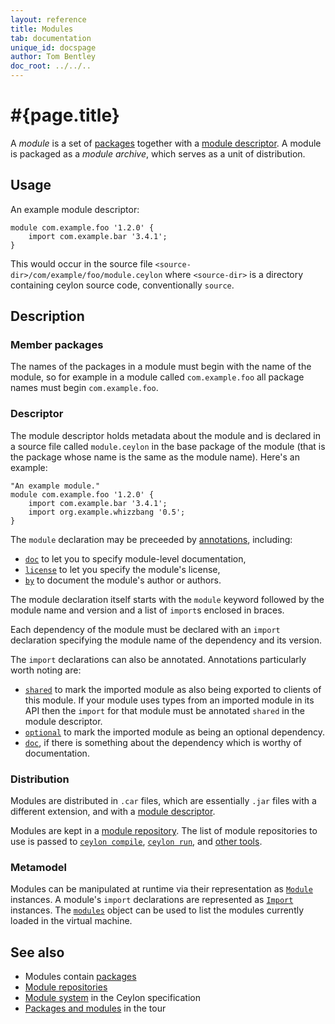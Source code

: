 ```yaml
---
layout: reference
title: Modules
tab: documentation
unique_id: docspage
author: Tom Bentley
doc_root: ../../..
---
```


# #{page.title}

A *module* is a set of [packages](../package) together with a 
[module descriptor](#descriptor). A module is packaged as a 
*module archive*, which serves as a unit of distribution.

## Usage 

An example module descriptor:

<!-- check:none -->
<!-- try: -->
    module com.example.foo '1.2.0' {
        import com.example.bar '3.4.1';
    }
    
This would occur in the source file 
`<source-dir>/com/example/foo/module.ceylon` where `<source-dir>` 
is a directory containing ceylon source code, conventionally 
`source`.

## Description

### Member packages

The names of the packages in a module must begin with the name 
of the module, so for example in a module called `com.example.foo` 
all package names must begin `com.example.foo`.

### Descriptor

The module descriptor holds metadata about the module and is 
declared in a source file called
`module.ceylon` in the base package of the module (that is the 
package whose name is the same as the module name). Here's an 
example:

<!-- check:none -->
<!-- try: -->
    "An example module."
    module com.example.foo '1.2.0' {
        import com.example.bar '3.4.1';
        import org.example.whizzbang '0.5';
    }

The `module` declaration may be preceeded by [annotations](../annotation), 
including:

* [`doc`](#{site.urls.apidoc_current}/index.html#doc) 
  to let you to specify module-level documentation,
* [`license`](#{site.urls.apidoc_current}/index.html#license) 
  to let you specify the module's license,
* [`by`](#{site.urls.apidoc_current}/index.html#by) 
  to document the module's author or authors. 

The module declaration itself starts with the `module` keyword 
followed by the module name and version and a list of `import`s 
enclosed in braces.

Each dependency of the module must be declared with an `import` 
declaration specifying the module name of the dependency and 
its version. 

The `import` declarations can also be annotated. Annotations 
particularly worth noting are:

* [`shared`](#{site.urls.apidoc_current}/index.html#shared) to mark the 
  imported module as also being exported to clients of this 
  module. If your module uses types from an imported module in 
  its API then the `import` for that module must be annotated 
  `shared` in the module descriptor.
* [`optional`](#{site.urls.apidoc_current}/index.html#optional) to mark
  the imported module as being an optional dependency.
* [`doc`](#{site.urls.apidoc_current}/index.html#doc), 
  if there is something about the dependency which is worthy of documentation.


### Distribution

Modules are distributed in `.car` files, which are essentially 
`.jar` files with a different extension, and with a 
[module descriptor](#descriptor).

Modules are kept in a [module repository](../../repository). The 
list of module repositories to use is passed to 
[`ceylon compile`](#{site.urls.ceylon_tool_current}/ceylon-compile.html), 
[`ceylon run`](##{site.urls.ceylon_tool_current}/ceylon-run.html), 
and [other tools](#{page.doc_root}/reference/#tools).

### Metamodel

Modules can be manipulated at runtime via their representation as
[`Module`](#{site.urls.apidoc_current}/meta/declaration/Module.type.html) instances. 
A module's `import` declarations are represented as
[`Import`](#{site.urls.apidoc_current}/meta/declaration/Import.type.html) instances.
The [`modules`](#{site.urls.apidoc_current}/meta/modules.object.html) object can be 
used to list the modules currently loaded in the virtual machine.

## See also

* Modules contain [packages](../package)
* [Module repositories](../../repository)
* [Module system](#{site.urls.spec_current}#modulesystem)
  in the Ceylon specification
* [Packages and modules](/documentation/1.0/tour/modules/) in the tour
